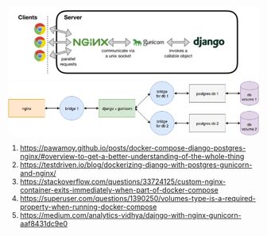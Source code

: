 <img src="../img/docker_compose_with_nginx_django_gunicorn_and_postgres/structure_of_nginx_gunicorn_and_django.png">

<img src="../img/docker_compose_with_nginx_django_gunicorn_and_postgres/structure_of_nginx_gunicorn_django_and_postgres.png">

1. https://pawamoy.github.io/posts/docker-compose-django-postgres-nginx/#overview-to-get-a-better-understanding-of-the-whole-thing
2. https://testdriven.io/blog/dockerizing-django-with-postgres-gunicorn-and-nginx/
3. https://stackoverflow.com/questions/33724125/custom-nginx-container-exits-immediately-when-part-of-docker-compose
4. https://superuser.com/questions/1390250/volumes-type-is-a-required-property-when-running-docker-compose
5. https://medium.com/analytics-vidhya/dajngo-with-nginx-gunicorn-aaf8431dc9e0
